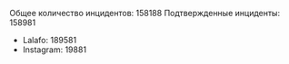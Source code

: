 Общее количество инцидентов: 158188
Подтвержденные инциденты: 158981
- Lalafo: 189581
- Instagram: 19881
